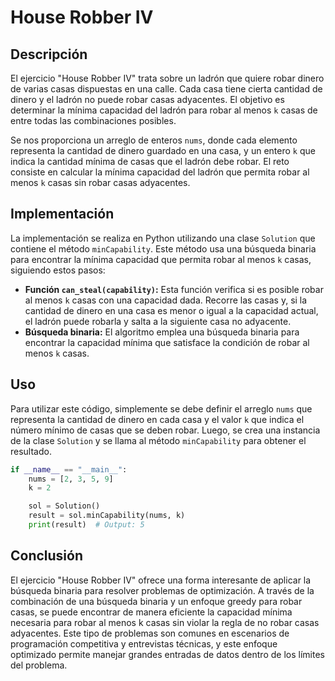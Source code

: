 # House Robber IV

## Descripción

El ejercicio "House Robber IV" trata sobre un ladrón que quiere robar dinero de varias casas dispuestas en una calle. Cada casa tiene cierta cantidad de dinero y el ladrón no puede robar casas adyacentes. El objetivo es determinar la mínima capacidad del ladrón para robar al menos `k` casas de entre todas las combinaciones posibles.

Se nos proporciona un arreglo de enteros `nums`, donde cada elemento representa la cantidad de dinero guardado en una casa, y un entero `k` que indica la cantidad mínima de casas que el ladrón debe robar. El reto consiste en calcular la mínima capacidad del ladrón que permita robar al menos `k` casas sin robar casas adyacentes.

## Implementación

La implementación se realiza en Python utilizando una clase `Solution` que contiene el método `minCapability`. Este método usa una búsqueda binaria para encontrar la mínima capacidad que permita robar al menos `k` casas, siguiendo estos pasos:

- **Función `can_steal(capability)`:** Esta función verifica si es posible robar al menos `k` casas con una capacidad dada. Recorre las casas y, si la cantidad de dinero en una casa es menor o igual a la capacidad actual, el ladrón puede robarla y salta a la siguiente casa no adyacente.
- **Búsqueda binaria:** El algoritmo emplea una búsqueda binaria para encontrar la capacidad mínima que satisface la condición de robar al menos `k` casas.

## Uso

Para utilizar este código, simplemente se debe definir el arreglo `nums` que representa la cantidad de dinero en cada casa y el valor `k` que indica el número mínimo de casas que se deben robar. Luego, se crea una instancia de la clase `Solution` y se llama al método `minCapability` para obtener el resultado.

```python
if __name__ == "__main__":
    nums = [2, 3, 5, 9]
    k = 2

    sol = Solution()
    result = sol.minCapability(nums, k)
    print(result)  # Output: 5
```

## Conclusión

El ejercicio "House Robber IV" ofrece una forma interesante de aplicar la búsqueda binaria para resolver problemas de optimización. A través de la combinación de una búsqueda binaria y un enfoque greedy para robar casas, se puede encontrar de manera eficiente la capacidad mínima necesaria para robar al menos k casas sin violar la regla de no robar casas adyacentes. Este tipo de problemas son comunes en escenarios de programación competitiva y entrevistas técnicas, y este enfoque optimizado permite manejar grandes entradas de datos dentro de los límites del problema.
